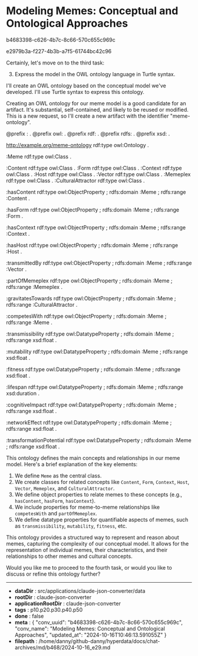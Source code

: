 # Modeling Memes: Conceptual and Ontological Approaches

b4683398-c626-4b7c-8c66-570c655c969c

e2979b3a-f227-4b3b-a7f5-61744bc42c96

 Certainly, let's move on to the third task:

3. Express the model in the OWL ontology language in Turtle syntax.

I'll create an OWL ontology based on the conceptual model we've developed. I'll use Turtle syntax to express this ontology.

<antThinking>Creating an OWL ontology for our meme model is a good candidate for an artifact. It's substantial, self-contained, and likely to be reused or modified. This is a new request, so I'll create a new artifact with the identifier "meme-ontology".</antThinking>

<antArtifact identifier="meme-ontology" type="application/vnd.ant.code" language="turtle" title="Meme Ontology in OWL (Turtle Syntax)">
@prefix : <http://example.org/meme-ontology#> .
@prefix owl: <http://www.w3.org/2002/07/owl#> .
@prefix rdf: <http://www.w3.org/1999/02/22-rdf-syntax-ns#> .
@prefix rdfs: <http://www.w3.org/2000/01/rdf-schema#> .
@prefix xsd: <http://www.w3.org/2001/XMLSchema#> .

<http://example.org/meme-ontology> rdf:type owl:Ontology .

:Meme rdf:type owl:Class .

:Content rdf:type owl:Class .
:Form rdf:type owl:Class .
:Context rdf:type owl:Class .
:Host rdf:type owl:Class .
:Vector rdf:type owl:Class .
:Memeplex rdf:type owl:Class .
:CulturalAttractor rdf:type owl:Class .

:hasContent rdf:type owl:ObjectProperty ;
    rdfs:domain :Meme ;
    rdfs:range :Content .

:hasForm rdf:type owl:ObjectProperty ;
    rdfs:domain :Meme ;
    rdfs:range :Form .

:hasContext rdf:type owl:ObjectProperty ;
    rdfs:domain :Meme ;
    rdfs:range :Context .

:hasHost rdf:type owl:ObjectProperty ;
    rdfs:domain :Meme ;
    rdfs:range :Host .

:transmittedBy rdf:type owl:ObjectProperty ;
    rdfs:domain :Meme ;
    rdfs:range :Vector .

:partOfMemeplex rdf:type owl:ObjectProperty ;
    rdfs:domain :Meme ;
    rdfs:range :Memeplex .

:gravitatesTowards rdf:type owl:ObjectProperty ;
    rdfs:domain :Meme ;
    rdfs:range :CulturalAttractor .

:competesWith rdf:type owl:ObjectProperty ;
    rdfs:domain :Meme ;
    rdfs:range :Meme .

:transmissibility rdf:type owl:DatatypeProperty ;
    rdfs:domain :Meme ;
    rdfs:range xsd:float .

:mutability rdf:type owl:DatatypeProperty ;
    rdfs:domain :Meme ;
    rdfs:range xsd:float .

:fitness rdf:type owl:DatatypeProperty ;
    rdfs:domain :Meme ;
    rdfs:range xsd:float .

:lifespan rdf:type owl:DatatypeProperty ;
    rdfs:domain :Meme ;
    rdfs:range xsd:duration .

:cognitiveImpact rdf:type owl:DatatypeProperty ;
    rdfs:domain :Meme ;
    rdfs:range xsd:float .

:networkEffect rdf:type owl:DatatypeProperty ;
    rdfs:domain :Meme ;
    rdfs:range xsd:float .

:transformationPotential rdf:type owl:DatatypeProperty ;
    rdfs:domain :Meme ;
    rdfs:range xsd:float .
</antArtifact>

This ontology defines the main concepts and relationships in our meme model. Here's a brief explanation of the key elements:

1. We define `Meme` as the central class.
2. We create classes for related concepts like `Content`, `Form`, `Context`, `Host`, `Vector`, `Memeplex`, and `CulturalAttractor`.
3. We define object properties to relate memes to these concepts (e.g., `hasContent`, `hasForm`, `hasContext`).
4. We include properties for meme-to-meme relationships like `competesWith` and `partOfMemeplex`.
5. We define datatype properties for quantifiable aspects of memes, such as `transmissibility`, `mutability`, `fitness`, etc.

This ontology provides a structured way to represent and reason about memes, capturing the complexity of our conceptual model. It allows for the representation of individual memes, their characteristics, and their relationships to other memes and cultural concepts.

Would you like me to proceed to the fourth task, or would you like to discuss or refine this ontology further?

---

* **dataDir** : src/applications/claude-json-converter/data
* **rootDir** : claude-json-converter
* **applicationRootDir** : claude-json-converter
* **tags** : p10.p20.p30.p40.p50
* **done** : false
* **meta** : {
  "conv_uuid": "b4683398-c626-4b7c-8c66-570c655c969c",
  "conv_name": "Modeling Memes: Conceptual and Ontological Approaches",
  "updated_at": "2024-10-16T10:46:13.591055Z"
}
* **filepath** : /home/danny/github-danny/hyperdata/docs/chat-archives/md/b468/2024-10-16_e29.md